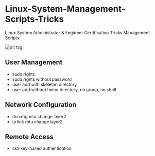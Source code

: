 # Linux-System-Management-Scripts-Tricks
Linux System Administrator &amp; Engineer Certification Tricks Management Scripts

![alt tag](https://emreovunc.com/images/tuxlinux.png)

## User Management
+ sudo rights
+ sudo rights without password
+ user add with skeleton directory
+ user add without home directory, no group, no shell

## Network Configuration
+ ifconfig mtu change layer2 
+ ip link mtu change layer2

## Remote Access
+ ssh key-based authentication

